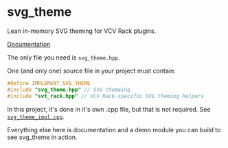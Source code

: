# svg_theme

Lean in-memory SVG theming for VCV Rack plugins.

[Documentation](docs/svg_theme.md)

The only file you need is `svg_theme.hpp`.

One (and only one) source file in your project must contain:

```cpp
#define IMPLEMENT_SVG_THEME
#include "svg_theme.hpp" // SVG themeing
#include "svt_rack.hpp" // VCV Rack-specific SVG theming helpers
```

In this project, it's done in it's own .cpp file, but that is not required.
See [`svg_theme_impl.cpp`](src/svg_theme_impl.cpp).

Everything else here is documentation and a demo module you can build to see svg_theme in action.
